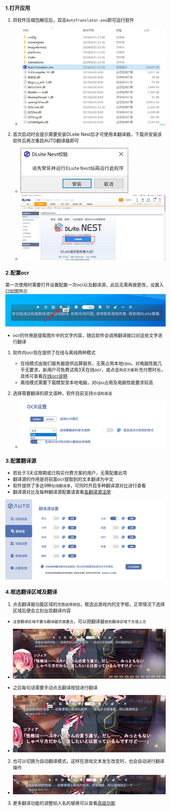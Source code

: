 ### 1.打开应用
1. 将软件压缩包解压后，双击`AutoTranslator.exe`即可运行软件
    - ![打开软件](./assets/img/3005.webp ':size=70%')

2. 首次启动时会提示需要安装DLsite Nest后才可使用本翻译器，下载并安装该软件后再次重启AUTD翻译器即可
    - ![20-52-36](./assets/img/20-52-36.webp)
    - ![20-03-34](./assets/img/20-03-34.webp)

### 2.配置ocr

第一次使用时需要打开设置配置一次ocr以及翻译源，此后无需再做更改，设置入口如图所示
![image-20240912205804308](./assets/img/image-20240912205804308.webp)

- ocr的作用是提取图片中的文字内容，随后软件会调用翻译接口对这些文字进行翻译

1. 软件内ocr现在提供了在线与离线两种模式
    - 在线模式由我们服务器提供运算服务，无需占用本地cpu，对电脑性能几乎无要求，新用户可免费试用3天在线ocr，或点击`购买方案`补充付费时长，具体可查看[在线ocr说明](dl/else.md#在线ocr说明)
    - 离线模式需要下载模型至本地电脑，对cpu占用及电脑性能要求较高

2. 选择需要翻译的原文语种，软件目前支持`日语和英语`
    - ![image-20240912205849200](./assets/img/image-20240912205849200.webp)



### 3.配置翻译源
- 若处于3天试用期或已购买付费方案的用户，无需配置此项
- 翻译源的作用是将前面ocr提取到的文本翻译为中文
- 软件提供了多达9种`在线翻译源`，可同时开启多种翻译源对比进行查看
- 翻译源对比及每种翻译源配置请查看[各翻译源注册](dl/translator.md)

![image-20240912205943445](./assets/img/image-20240912205943445.webp)

### 4.框选翻译区域及翻译
1. 点击翻译器功能区域的`范围选择按钮`，框选出游戏内的文字框，正常情况下选择区域后便会立刻出现翻译内容

- `注意翻译区域不要与翻译器页面重合`，可以把翻译器`放到翻译区域下方或上方`

- ![image-20240912211732186](./assets/img/image-20240912211732186.webp)

- 之后每句话需要手动点击翻译按钮进行翻译
- ![image-20240912211824208](./assets/img/image-20240912211824208.webp)

2. 也可以切换为自动翻译模式，这样在游戏文本发生改变时，也会自动进行翻译操作

- ![image-20240912211945368](./assets/img/image-20240912211945368.webp)

3. 更多翻译功能的调整如人名的替换可以查看[高级功能](dl/full.md)